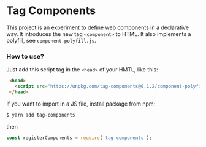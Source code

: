 # Tag Components

This project is an experiment to define web components in a declarative way. It introduces the new tag `<component>` to HTML. It also implements a polyfill, see  `component-polyfill.js`.

### How to use?
Just add this script tag in the `<head>` of your HMTL, like this:
```html
 <head>
   <script src="https://unpkg.com/tag-components@0.1.2/component-polyfill.js"></script>
 </head>
```

If you want to import in a JS file, install package from npm:
```sh
$ yarn add tag-components
```
then
```javascript
const registerComponents = require('tag-components');
```
